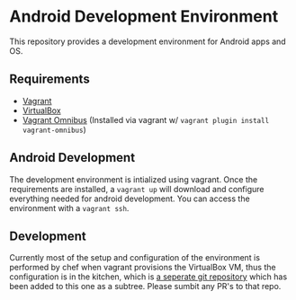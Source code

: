 # Android Development Environment #
This repository provides a development environment for Android apps and OS. 

## Requirements ##

* [Vagrant](http://vagrantup.com)
* [VirtualBox](https://www.virtualbox.org)
* [Vagrant Omnibus](https://github.com/schisamo/vagrant-omnibus) (Installed via vagrant w/ `vagrant plugin install vagrant-omnibus`)

## Android Development ##
The development environment is intialized using vagrant. Once the requirements are installed, a `vagrant up` will download and configure everything needed for android development. You can access the environment with a `vagrant ssh`.

## Development ##

Currently most of the setup and configuration of the environment is performed by chef when vagrant provisions the VirtualBox VM, thus the configuration is in the kitchen, which is [a seperate git repository](https://github.com/schlueter/kitchen) which has been added to this one as a subtree. Please sumbit any PR's to that repo.
